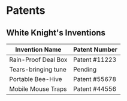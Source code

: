 # Patents

## White Knight's Inventions

| Invention Name               | Patent Number        |
|------------------------------|----------------------|
| Rain-Proof Deal Box          | Patent #11223        |
| Tears-bringing tune          | Pending              |
| Portable Bee-Hive            | Patent #55678        |
| Mobile Mouse Traps           | Patent #44556        |
